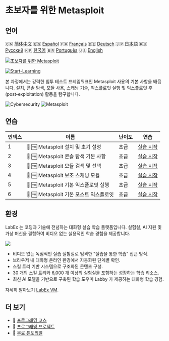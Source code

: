 # 초보자를 위한 Metasploit

## 언어

🇨🇳 [简体中文](README_zh.md) 🇪🇸 [Español](README_es.md) 🇫🇷 [Français](README_fr.md) 🇩🇪 [Deutsch](README_de.md) 🇯🇵 [日本語](README_ja.md) 🇷🇺 [Русский](README_ru.md) 🇰🇷 [한국어](README_ko.md) 🇧🇷 [Português](README_pt.md) 🇺🇸 [English](README.md) 

[![초보자를 위한 Metasploit](https://cover-creator.labex.io/metasploit-for-beginners.png?lang=ko)](https://labex.io/ko/courses/metasploit-for-beginners)

[![Start-Learning](https://img.shields.io/badge/Start-Learning-whitesmoke?style=for-the-badge)](https://labex.io/ko/courses/metasploit-for-beginners)

본 과정에서는 강력한 침투 테스트 프레임워크인 Metasploit 사용의 기본 사항을 배웁니다. 설치, 콘솔 탐색, 모듈 사용, 스캐닝 기술, 익스플로잇 실행 및 익스플로잇 후 (post-exploitation) 활동을 탐구합니다.

![Cybersecurity](https://img.shields.io/badge/Cybersecurity-whitesmoke?style=for-the-badge&logo=cybersecurity)
![Metasploit](https://img.shields.io/badge/Metasploit-whitesmoke?style=for-the-badge&logo=metasploit)


## 연습

|   인덱스 | 이름                                    | 난이도   | 연습                                                                                                                         |
|----------|-----------------------------------------|----------|------------------------------------------------------------------------------------------------------------------------------|
|        1 | 📖 🆓 Metasploit 설치 및 초기 설정      | 초급     | <a target='_blank' href='https://labex.io/ko/tutorials/linux-metasploit-installation-and-initial-setup-632603'>실습 시작</a> |
|        2 | 📖 🆓 Metasploit 콘솔 탐색 기본 사항    | 초급     | <a target='_blank' href='https://labex.io/ko/tutorials/linux-metasploit-console-navigation-basics-632602'>실습 시작</a>      |
|        3 | 📖 🆓 Metasploit 모듈 검색 및 선택      | 초급     | <a target='_blank' href='https://labex.io/ko/tutorials/linux-metasploit-module-search-and-selection-632604'>실습 시작</a>    |
|        4 | 📖 🆓 Metasploit 보조 스캐닝 모듈       | 초급     | <a target='_blank' href='https://labex.io/ko/tutorials/linux-metasploit-auxiliary-scanning-modules-632600'>실습 시작</a>     |
|        5 | 📖 🆓 Metasploit 기본 익스플로잇 실행   | 초급     | <a target='_blank' href='https://labex.io/ko/tutorials/linux-metasploit-simple-exploit-execution-632605'>실습 시작</a>       |
|        6 | 📖 🆓 Metasploit 기본 포스트 익스플로잇 | 초급     | <a target='_blank' href='https://labex.io/ko/tutorials/linux-metasploit-basic-post-exploitation-632601'>실습 시작</a>        |

## 환경

LabEx 는 코딩과 기술에 전념하는 대화형 실습 학습 플랫폼입니다. 실험실, AI 지원 및 가상 머신을 결합하여 비디오 없는 실용적인 학습 경험을 제공합니다.

![](https://tutorial-screenshot.getvm.io/images/vm-1725247253.png)

- 비디오 없는 독점적인 실습 실험실로 엄격한 "실습을 통한 학습" 접근 방식.
- 브라우저 내 대화형 온라인 환경에서 자동화된 단계별 확인.
- 스킬 트리 기반 시스템으로 구조화된 콘텐츠 구성.
- 30 개의 스킬 트리와 6,000 개 이상의 실험실을 포함하는 성장하는 학습 리소스.
- 최신 AI 모델을 기반으로 구축된 학습 도우미 Labby 가 제공하는 대화형 학습 경험.

자세히 알아보기 [LabEx VM](https://support.labex.io/using-labex/virtual-machine).

## 더 보기

- 🔗 [ 프로그래밍 코스](https://github.com/labex-labs/awesome-programming-courses)
- 🔗 [ 프로그래밍 프로젝트](https://github.com/labex-labs/awesome-programming-projects)
- 🔗 [ 무료 튜토리얼](https://github.com/labex-labs/cybersecurity-free-tutorials)

